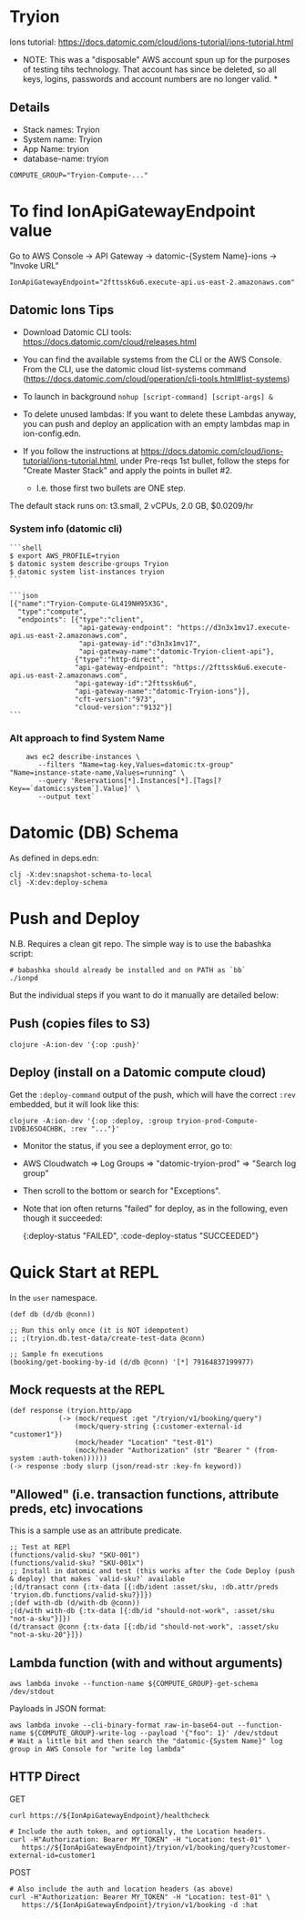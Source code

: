 # Tryion

Ions tutorial: https://docs.datomic.com/cloud/ions-tutorial/ions-tutorial.html


* NOTE:  This was a "disposable" AWS account spun up for the purposes of testing tihs technology. That account has since be deleted, so all keys, logins, passwords and account numbers are no longer valid. *


## Details

- Stack names: Tryion
- System name: Tryion
- App Name: tryion
- database-name: tryion

`COMPUTE_GROUP="Tryion-Compute-..."`

# To find IonApiGatewayEndpoint value

Go to AWS Console -> API Gateway -> datomic-{System Name}-ions -> "Invoke URL"

`IonApiGatewayEndpoint="2fttssk6u6.execute-api.us-east-2.amazonaws.com"`


## Datomic Ions Tips

- Download Datomic CLI tools: https://docs.datomic.com/cloud/releases.html

- You can find the available systems from the CLI or the AWS Console. From the CLI, use the datomic cloud list-systems command (https://docs.datomic.com/cloud/operation/cli-tools.html#list-systems)
- To launch in background `nohup [script-command] [script-args] &`
- To delete unused lambdas: If you want to delete these Lambdas anyway, you can push and deploy an application with an empty lambdas map in ion-config.edn.

- If you follow the instructions at https://docs.datomic.com/cloud/ions-tutorial/ions-tutorial.html, under Pre-reqs 1st bullet, follow the steps for "Create Master Stack" and apply the points in bullet #2.  
  - I.e. those first two bullets are ONE step.

The default stack runs on:
t3.small, 2 vCPUs, 2.0 GB, $0.0209/hr

### System info (datomic cli)

    ```shell
    $ export AWS_PROFILE=tryion
    $ datomic system describe-groups Tryion
    $ datomic system list-instances tryion
    ```

    ```json
    [{"name":"Tryion-Compute-GL419NH95X3G",
      "type":"compute",
      "endpoints": [{"type":"client",
                     "api-gateway-endpoint": "https://d3n3x1mv17.execute-api.us-east-2.amazonaws.com",
                     "api-gateway-id":"d3n3x1mv17",
                     "api-gateway-name":"datomic-Tryion-client-api"},
                    {"type":"http-direct",
                    "api-gateway-endpoint": "https://2fttssk6u6.execute-api.us-east-2.amazonaws.com",
                    "api-gateway-id":"2fttssk6u6",
                    "api-gateway-name":"datomic-Tryion-ions"}],
                    "cft-version":"973",
                    "cloud-version":"9132"}]
    ```

### Alt approach to find System Name

```shell
    aws ec2 describe-instances \
       --filters "Name=tag-key,Values=datomic:tx-group" "Name=instance-state-name,Values=running" \
       --query 'Reservations[*].Instances[*].[Tags[?Key==`datomic:system`].Value]' \
       --output text`
```

# Datomic (DB) Schema

As defined in deps.edn:

    clj -X:dev:snapshot-schema-to-local
    clj -X:dev:deploy-schema

# Push and Deploy

N.B. Requires a clean git repo.
The simple way is to use the babashka script:

    # babashka should already be installed and on PATH as `bb`
    ./ionpd

But the individual steps if you want to do it manually are detailed below: 

## Push (copies files to S3)

    clojure -A:ion-dev '{:op :push}'

## Deploy (install on a Datomic compute cloud)

Get the `:deploy-command` output of the push, which will have the correct `:rev` embedded, but it will look like this:

    clojure -A:ion-dev '{:op :deploy, :group tryion-prod-Compute-1VDBJ6SO4CHBK, :rev "..."}'

* Monitor the status, if you see a deployment error, go to:
* AWS Cloudwatch => Log Groups => "datomic-tryion-prod" => "Search log group"
* Then scroll to the bottom or search for "Exceptions".

* Note that ion often returns "failed" for deploy, as in the following, even though it succeeded:

  {:deploy-status "FAILED", :code-deploy-status "SUCCEEDED"}

# Quick Start at REPL

In the `user` namespace.
    
    (def db (d/db @conn))
    
    ;; Run this only once (it is NOT idempotent)
    ;; ;(tryion.db.test-data/create-test-data @conn)

    ;; Sample fn executions 
    (booking/get-booking-by-id (d/db @conn) '[*] 79164837199977)
    
## Mock requests at the REPL

    (def response (tryion.http/app
                (-> (mock/request :get "/tryion/v1/booking/query")
                    (mock/query-string {:customer-external-id "customer1"})
                    (mock/header "Location" "test-01")
                    (mock/header "Authorization" (str "Bearer " (from-system :auth-token))))))
    (-> response :body slurp (json/read-str :key-fn keyword))

## "Allowed" (i.e. transaction functions, attribute preds, etc) invocations

This is a sample use as an attribute predicate.

    ;; Test at REPl
    (functions/valid-sku? "SKU-001")
    (functions/valid-sku? "SKU-001x")
    ;; Install in datomic and test (this works after the Code Deploy (push & deploy) that makes `valid-sku?` available 
    ;(d/transact conn {:tx-data [{:db/ident :asset/sku, :db.attr/preds 'tryion.db.functions/valid-sku?}]})
    ;(def with-db (d/with-db @conn))
    ;(d/with with-db {:tx-data [{:db/id "should-not-work", :asset/sku "not-a-sku"}]})
    (d/transact @conn {:tx-data [{:db/id "should-not-work", :asset/sku "not-a-sku-20"}]})

## Lambda function (with and without arguments)

    aws lambda invoke --function-name ${COMPUTE_GROUP}-get-schema /dev/stdout

Payloads in JSON format:

    aws lambda invoke --cli-binary-format raw-in-base64-out --function-name ${COMPUTE_GROUP}-write-log --payload '{"foo": 1}' /dev/stdout
    # Wait a little bit and then search the "datomic-{System Name}" log group in AWS Console for "write log lambda"

## HTTP Direct

GET

    curl https://${IonApiGatewayEndpoint}/healthcheck

    # Include the auth token, and optionally, the Location headers.
    curl -H"Authorization: Bearer MY_TOKEN" -H "Location: test-01" \
       https://${IonApiGatewayEndpoint}/tryion/v1/booking/query?customer-external-id=customer1

POST

    # Also include the auth and location headers (as above)
    curl -H"Authorization: Bearer MY_TOKEN" -H "Location: test-01" \
       https://${IonApiGatewayEndpoint}/tryion/v1/booking -d :hat
